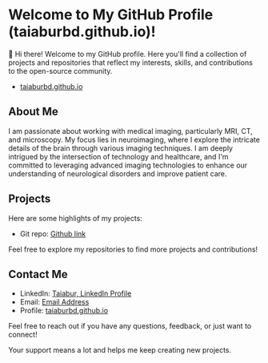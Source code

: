 
# Welcome to My GitHub Profile (taiaburbd.github.io)!

👋 Hi there! Welcome to my GitHub profile. Here you'll find a collection of projects and repositories that reflect my interests, skills, and contributions to the open-source community.
- [taiaburbd.github.io](http://taiaburbd.github.io)

## About Me

I am passionate about working with medical imaging, particularly MRI, CT, and microscopy. My focus lies in neuroimaging, where I explore the intricate details of the brain through various imaging techniques. I am deeply intrigued by the intersection of technology and healthcare, and I'm committed to leveraging advanced imaging technologies to enhance our understanding of neurological disorders and improve patient care.

## Projects

Here are some highlights of my projects:

- Git repo: [Github link](https://github.com/taiaburbd?tab=repositories)


Feel free to explore my repositories to find more projects and contributions!

## Contact Me

- LinkedIn: [Taiabur, LinkedIn Profile](https://www.linkedin.com/in/taiabur-rahman/)
- Email: [Email Address](mailto:taiaburbd@gmail.com)
- Profile: [taiaburbd.github.io](https://taiaburbd.github.io/)

Feel free to reach out if you have any questions, feedback, or just want to connect!

<!-- ## Support Me

If you find my work useful or interesting, consider supporting me:

- ☕️ [Buy me a coffee](link to your coffee page or any other donation platform) -->

Your support means a lot and helps me keep creating new projects. 
